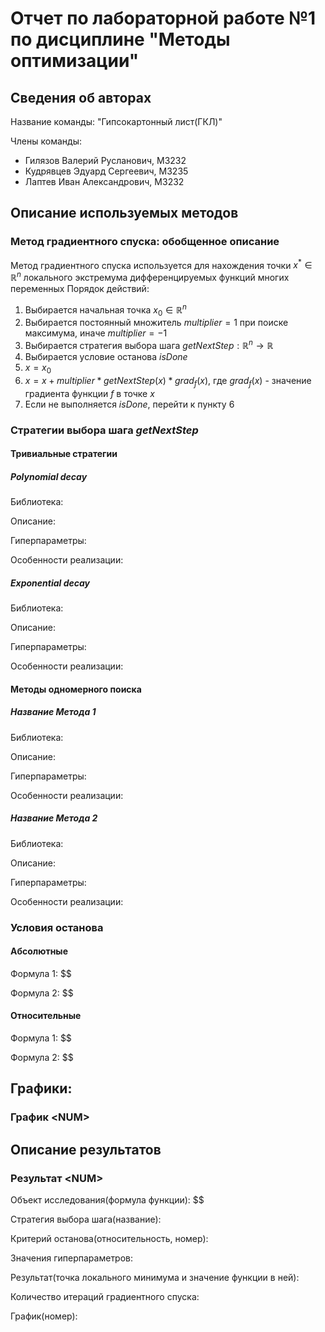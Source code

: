 # Отчет по лабораторной работе №1 по дисциплине "Методы оптимизации"

## Сведения об авторах

Название команды: "Гипсокартонный лист(ГКЛ)"

Члены команды:
- Гилязов Валерий Русланович, М3232
- Кудрявцев Эдуард Сергеевич, М3235
- Лаптев Иван Александрович, М3232

## Описание используемых методов
### Метод градиентного спуска: обобщенное описание
Метод градиентного спуска используется для нахождения точки $x^* \in \mathbb{R}^n$ локального экстремума дифференцируемых функций многих переменных
Порядок действий:
1. Выбирается начальная точка $x_0 \in \mathbb{R}^n$
2. Выбирается постоянный множитель $multiplier = 1$ при поиске максимума, иначе $multiplier=-1$
3. Выбирается стратегия выбора шага $getNextStep : \mathbb{R}^n \rightarrow \mathbb{R}$
4. Выбирается условие останова $isDone$
5. $x=x_0$
6. $x = x + multiplier*getNextStep(x)*grad_f (x)$, где $grad_f (x)$ - значение градиента функции $f$ в точке $x$
7. Если не выполняется $isDone$, перейти к пункту 6
### Стратегии выбора шага $getNextStep$

#### Тривиальные стратегии

##### Polynomial decay
Библиотека:

Описание:

Гиперпараметры: 

Особенности реализации:

##### Exponential decay

Библиотека:

Описание:

Гиперпараметры: 

Особенности реализации:

#### Методы одномерного поиска

##### Название Метода 1

Библиотека:

Описание:

Гиперпараметры: 

Особенности реализации:

##### Название Метода 2

Библиотека:

Описание:

Гиперпараметры: 

Особенности реализации: 

### Условия останова

#### Абсолютные

Формула 1: $$

Формула 2: $$

#### Относительные

Формула 1: $$

Формула 2: $$

## Графики:

### График \<NUM\>

## Описание результатов

### Результат \<NUM\>

Объект исследования(формула функции): $$

Стратегия выбора шага(название): 

Критерий останова(относительность, номер): 

Значения гиперпараметров: 

Результат(точка локального минимума и значение функции в ней): 

Количество итераций градиентного спуска: 

График(номер): 
